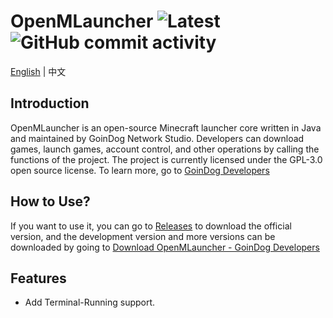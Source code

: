 # OpenMLauncher ![Latest](https://img.shields.io/badge/Latest_Version-1.0.0.3912-green) ![GitHub commit activity](https://img.shields.io/github/commit-activity/t/GoinDog-Network-Studio/OpenMLauncher)
[English](./README.cn.md) | 中文
## Introduction
OpenMLauncher is an open-source Minecraft launcher core written in Java and maintained by GoinDog Network Studio. Developers can download games, launch games, account control, and other operations by calling the functions of the project. The project is currently licensed under the GPL-3.0 open source license. To learn more, go to [GoinDog Developers](https://developers.goindog.cn/openmlauncher)
## How to Use?
If you want to use it, you can go to [Releases](https://github.com/SkeletalAunt477/OpenMLauncher/releases) to download the official version, and the development version and more versions can be downloaded by going to [Download OpenMLauncher - GoinDog Developers](https://developers.goindog.cn/openmlauncher/download)
## Features
- Add Terminal-Running support.
